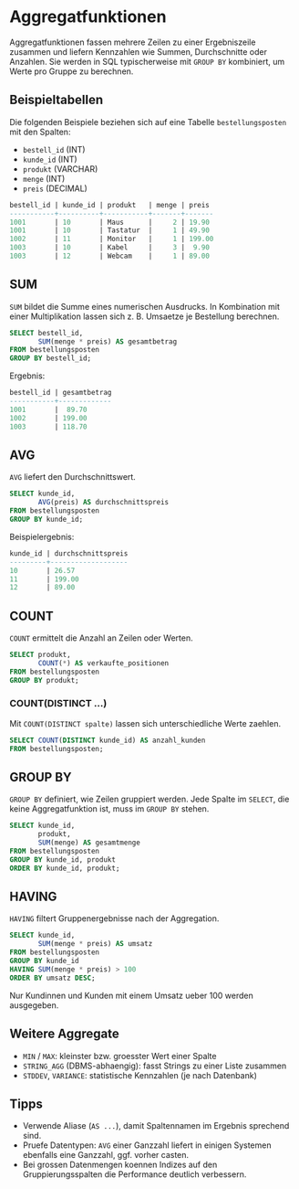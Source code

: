 ﻿# Aggregatfunktionen

Aggregatfunktionen fassen mehrere Zeilen zu einer Ergebniszeile zusammen und liefern Kennzahlen wie Summen, Durchschnitte oder Anzahlen. Sie werden in SQL typischerweise mit `GROUP BY` kombiniert, um Werte pro Gruppe zu berechnen.

## Beispieltabellen

Die folgenden Beispiele beziehen sich auf eine Tabelle `bestellungsposten` mit den Spalten:

- `bestell_id` (INT)
- `kunde_id` (INT)
- `produkt` (VARCHAR)
- `menge` (INT)
- `preis` (DECIMAL)

```sql
bestell_id | kunde_id | produkt   | menge | preis
-----------+----------+-----------+-------+-------
1001       | 10       | Maus      |     2 | 19.90
1001       | 10       | Tastatur  |     1 | 49.90
1002       | 11       | Monitor   |     1 | 199.00
1003       | 10       | Kabel     |     3 |  9.90
1003       | 12       | Webcam    |     1 | 89.00
```

## SUM

`SUM` bildet die Summe eines numerischen Ausdrucks. In Kombination mit einer Multiplikation lassen sich z. B. Umsaetze je Bestellung berechnen.

```sql
SELECT bestell_id,
       SUM(menge * preis) AS gesamtbetrag
FROM bestellungsposten
GROUP BY bestell_id;
```

Ergebnis:

```sql
bestell_id | gesamtbetrag
-----------+-------------
1001       |  89.70
1002       | 199.00
1003       | 118.70
```

## AVG

`AVG` liefert den Durchschnittswert.

```sql
SELECT kunde_id,
       AVG(preis) AS durchschnittspreis
FROM bestellungsposten
GROUP BY kunde_id;
```

Beispielergebnis:

```sql
kunde_id | durchschnittspreis
---------+-------------------
10       | 26.57
11       | 199.00
12       | 89.00
```

## COUNT

`COUNT` ermittelt die Anzahl an Zeilen oder Werten.

```sql
SELECT produkt,
       COUNT(*) AS verkaufte_positionen
FROM bestellungsposten
GROUP BY produkt;
```

### COUNT(DISTINCT ...)

Mit `COUNT(DISTINCT spalte)` lassen sich unterschiedliche Werte zaehlen.

```sql
SELECT COUNT(DISTINCT kunde_id) AS anzahl_kunden
FROM bestellungsposten;
```

## GROUP BY

`GROUP BY` definiert, wie Zeilen gruppiert werden. Jede Spalte im `SELECT`, die keine Aggregatfunktion ist, muss im `GROUP BY` stehen.

```sql
SELECT kunde_id,
       produkt,
       SUM(menge) AS gesamtmenge
FROM bestellungsposten
GROUP BY kunde_id, produkt
ORDER BY kunde_id, produkt;
```

## HAVING

`HAVING` filtert Gruppenergebnisse nach der Aggregation.

```sql
SELECT kunde_id,
       SUM(menge * preis) AS umsatz
FROM bestellungsposten
GROUP BY kunde_id
HAVING SUM(menge * preis) > 100
ORDER BY umsatz DESC;
```

Nur Kundinnen und Kunden mit einem Umsatz ueber 100 werden ausgegeben.

## Weitere Aggregate

- `MIN` / `MAX`: kleinster bzw. groesster Wert einer Spalte
- `STRING_AGG` (DBMS-abhaengig): fasst Strings zu einer Liste zusammen
- `STDDEV`, `VARIANCE`: statistische Kennzahlen (je nach Datenbank)

## Tipps

- Verwende Aliase (`AS ...`), damit Spaltennamen im Ergebnis sprechend sind.
- Pruefe Datentypen: `AVG` einer Ganzzahl liefert in einigen Systemen ebenfalls eine Ganzzahl, ggf. vorher casten.
- Bei grossen Datenmengen koennen Indizes auf den Gruppierungsspalten die Performance deutlich verbessern.
